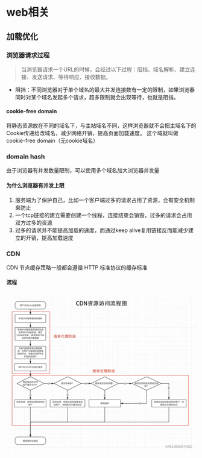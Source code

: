 # web相关

## 加载优化

### 浏览器请求过程

> 当浏览器请求一个URL的时候，会经过以下过程：阻挡、域名解析、建立连接、发送请求、等待响应、接收数据。

- 阻挡：不同浏览器对于单个域名的最大并发连接数有一定的限制，如果浏览器同时对某个域名发起多个请求，超多限制就会出现等待，也就是阻挡。

#### cookie-free domain

将静态资源放在不同的域名下，与主站域名不同，这样浏览器就不会把主域名下的Cookie传递给改域名，减少网络开销，提高页面加载速度。
这个域就叫做 cookie-free domain（无cookie域名）

### domain hash

由于浏览器有并发数量限制，可以使用多个域名加大浏览器并发量

#### 为什么浏览器有并发上限

1. 服务端为了保护自己，比如一个客户端过多的请求占用了资源，会有安全机制来防止
2. 一个tcp链接的建立需要创建一个线程，连接结束会销毁，过多的请求会占用双方过多的资源
3. 过多的请求并不能提高加载的速度，而通过keep alive复用链接反而能减少建立的开销，提高加载速度

### CDN

CDN 节点缓存策略一般都会遵循 HTTP 标准协议的缓存标准

#### 流程

![](./web相关.assets/img1.png)
